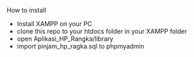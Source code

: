How to install

- Install XAMPP on your PC
- clone this repo to your htdocs folder in your XAMPP folder
- open Aplikasi_HP_Rangka/library
- import pinjam_hp_ragka.sql to phpmyadmin
